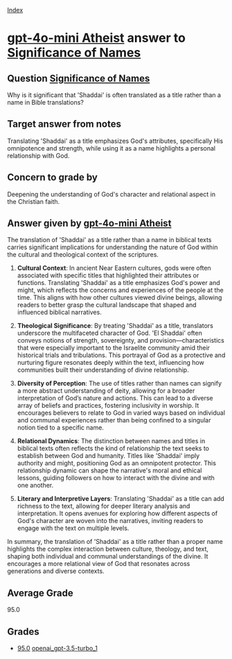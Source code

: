 
[Index](../../../index.md)
# [gpt-4o-mini Atheist](../../answering_models/gpt-4o-mini_Atheist.md) answer to [Significance of Names](../../questions/Significance_of_Names.md)

## Question [Significance of Names](../../questions/Significance_of_Names.md)
Why is it significant that 'Shaddai' is often translated as a title rather than a name in Bible translations?

## Target answer from notes
Translating 'Shaddai' as a title emphasizes God's attributes, specifically His omnipotence and strength, while using it as a name highlights a personal relationship with God.

## Concern to grade by
Deepening the understanding of God's character and relational aspect in the Christian faith.

## Answer given by [gpt-4o-mini Atheist](../../answering_models/gpt-4o-mini_Atheist.md)
The translation of 'Shaddai' as a title rather than a name in biblical texts carries significant implications for understanding the nature of God within the cultural and theological context of the scriptures.

1. **Cultural Context**: In ancient Near Eastern cultures, gods were often associated with specific titles that highlighted their attributes or functions. Translating 'Shaddai' as a title emphasizes God's power and might, which reflects the concerns and experiences of the people at the time. This aligns with how other cultures viewed divine beings, allowing readers to better grasp the cultural landscape that shaped and influenced biblical narratives.

2. **Theological Significance**: By treating 'Shaddai' as a title, translators underscore the multifaceted character of God. 'El Shaddai' often conveys notions of strength, sovereignty, and provision—characteristics that were especially important to the Israelite community amid their historical trials and tribulations. This portrayal of God as a protective and nurturing figure resonates deeply within the text, influencing how communities built their understanding of divine relationship.

3. **Diversity of Perception**: The use of titles rather than names can signify a more abstract understanding of deity, allowing for a broader interpretation of God’s nature and actions. This can lead to a diverse array of beliefs and practices, fostering inclusivity in worship. It encourages believers to relate to God in varied ways based on individual and communal experiences rather than being confined to a singular notion tied to a specific name.

4. **Relational Dynamics**: The distinction between names and titles in biblical texts often reflects the kind of relationship the text seeks to establish between God and humanity. Titles like 'Shaddai' imply authority and might, positioning God as an omnipotent protector. This relationship dynamic can shape the narrative's moral and ethical lessons, guiding followers on how to interact with the divine and with one another.

5. **Literary and Interpretive Layers**: Translating 'Shaddai' as a title can add richness to the text, allowing for deeper literary analysis and interpretation. It opens avenues for exploring how different aspects of God's character are woven into the narratives, inviting readers to engage with the text on multiple levels.

In summary, the translation of 'Shaddai' as a title rather than a proper name highlights the complex interaction between culture, theology, and text, shaping both individual and communal understandings of the divine. It encourages a more relational view of God that resonates across generations and diverse contexts.

## Average Grade
95.0

## Grades
 * [95.0](./Significance_of_Names_grades/openai_gpt-3.5-turbo_1.md) [openai_gpt-3.5-turbo_1](../../grading_models/openai_gpt-3.5-turbo_1.md)
